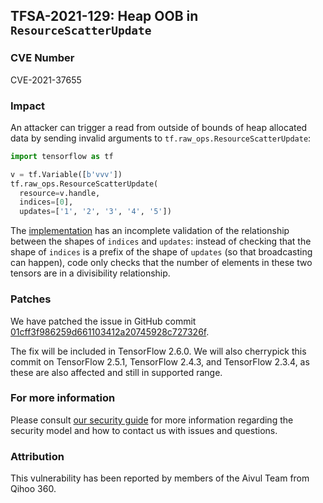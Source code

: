 ## TFSA-2021-129: Heap OOB in `ResourceScatterUpdate`

### CVE Number
CVE-2021-37655

### Impact
An attacker can trigger a read from outside of bounds of heap allocated data by
sending invalid arguments to `tf.raw_ops.ResourceScatterUpdate`:

```python
import tensorflow as tf

v = tf.Variable([b'vvv'])
tf.raw_ops.ResourceScatterUpdate(
  resource=v.handle,
  indices=[0],
  updates=['1', '2', '3', '4', '5'])
```

The
[implementation](https://github.com/tensorflow/tensorflow/blob/f24faa153ad31a4b51578f8181d3aaab77a1ddeb/tensorflow/core/kernels/resource_variable_ops.cc#L919-L923)
has an incomplete validation of the relationship between the shapes of `indices`
and `updates`: instead of checking that the shape of `indices` is a prefix of
the shape of `updates` (so that broadcasting can happen), code only checks that
the number of elements in these two tensors are in a divisibility relationship.

### Patches
We have patched the issue in GitHub commit
[01cff3f986259d661103412a20745928c727326f](https://github.com/tensorflow/tensorflow/commit/01cff3f986259d661103412a20745928c727326f).

The fix will be included in TensorFlow 2.6.0. We will also cherrypick this
commit on TensorFlow 2.5.1, TensorFlow 2.4.3, and TensorFlow 2.3.4, as these are
also affected and still in supported range.

### For more information
Please consult [our security
guide](https://github.com/tensorflow/tensorflow/blob/master/SECURITY.md) for
more information regarding the security model and how to contact us with issues
and questions.

### Attribution
This vulnerability has been reported by members of the Aivul Team from Qihoo
360.
